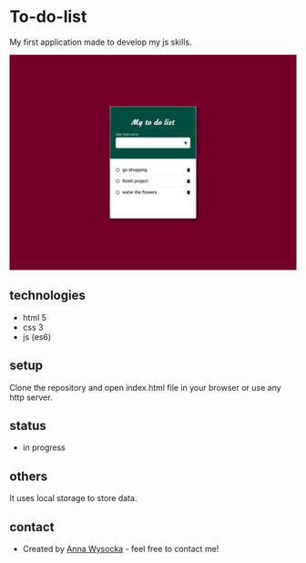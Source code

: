# To-do-list
My first application made to develop my js skills. 

![website-mockup](https://github.com/awysocka/to-do-list/blob/master/readme-img/to-do-list.jpg)

## technologies
* html 5
* css 3
* js (es6)

## setup
Clone the repository and open index.html file in your browser or use any http server.

## status
* in progress

## others
It uses local storage to store data.

## contact
* Created by [Anna Wysocka](https://annawysocka.pl/) - feel free to contact me!

